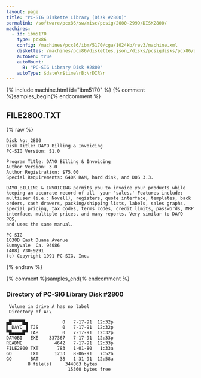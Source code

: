```yaml
---
layout: page
title: "PC-SIG Diskette Library (Disk #2800)"
permalink: /software/pcx86/sw/misc/pcsig/2000-2999/DISK2800/
machines:
  - id: ibm5170
    type: pcx86
    config: /machines/pcx86/ibm/5170/cga/1024kb/rev3/machine.xml
    diskettes: /machines/pcx86/diskettes.json,/disks/pcsigdisks/pcx86/diskettes.json
    autoGen: true
    autoMount:
      B: "PC-SIG Library Disk #2800"
    autoType: $date\r$time\rB:\rDIR\r
---
```


{% include machine.html id="ibm5170" %}
{% comment %}samples_begin{% endcomment %}

## FILE2800.TXT

{% raw %}
```
Disk No: 2800
Disk Title: DAYO Billing & Invoicing
PC-SIG Version: S1.0

Program Title: DAYO Billing & Invoicing
Author Version: 3.0
Author Registration: $75.00
Special Requirements: 640K RAM, hard disk, and DOS 3.3.

DAYO BILLING & INVOICING permits you to invoice your products while
keeping an accurate record of all  your 'sales.' Features include:
multiuser (i.e.: Novell), registers, quote interface, templates, back
orders, cash drawers, packing/shipping lists, labels, sales graphs,
special pricing, tax codes, terms codes, credit limits, passwords, MRP
interface, multiple prices, and many reports. Very similar to DAYO POS,
and uses the same manual.

PC-SIG
1030D East Duane Avenue
Sunnyvale  Ca. 94086
(408) 730-9291
(c) Copyright 1991 PC-SIG, Inc.
```
{% endraw %}

{% comment %}samples_end{% endcomment %}

### Directory of PC-SIG Library Disk #2800

     Volume in drive A has no label
     Directory of A:\

    ▄█▀▀▀▀█▄             0   7-17-91  12:32p
    ▌ DAYO ▐ TJS         0   7-17-91  12:32p
    ▀█▄▄▄▄█▀ LAB         0   7-17-91  12:32p
    DAYOBI   EXE    337367   7-17-91  12:33p
    README            4642   7-17-91  12:33p
    FILE2800 TXT       783   1-01-80   1:33a
    GO       TXT      1233   8-06-91   7:52a
    GO       BAT        38   1-31-91  12:58a
            8 file(s)     344063 bytes
                           15360 bytes free
